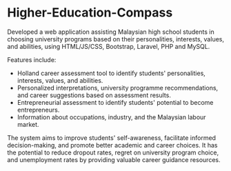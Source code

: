 # Higher-Education-Compass
Developed a web application assisting Malaysian high school students in choosing university programs based on their personalities, interests, values, and abilities, using HTML/JS/CSS, Bootstrap, Laravel, PHP and MySQL.

Features include:
- Holland career assessment tool to identify students' personalities, interests, values, and abilities.
- Personalized interpretations, university programme recommendations, and career suggestions based on assessment results.
- Entrepreneurial assessment to identify students' potential to become entrepreneurs.
- Information about occupations, industry, and the Malaysian labour market.

The system aims to improve students' self-awareness, facilitate informed decision-making, and promote better academic and career choices. It has the potential to reduce dropout rates, regret on university program choice, and unemployment rates by providing valuable career guidance resources.
